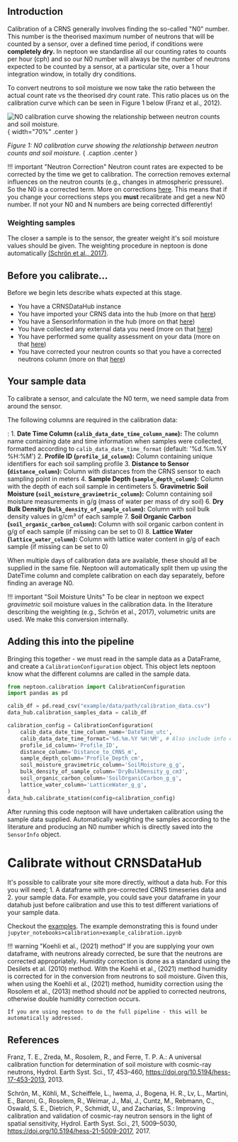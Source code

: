 ## Introduction

Calibration of a CRNS generally involves finding the so-called "N0" number. This number is the theorised maximum number of neutrons that will be counted by a sensor, over a defined time period, if conditions were **completely dry.** In neptoon we standardise all our counting rates to counts per hour (cph) and so our N0 number will always be the number of neutrons expected to be counted by a sensor, at a particular site, over a 1 hour integration window, in totally dry conditions. 

To convert neutrons to soil moisture we now take the ratio between the actual count rate vs the theorised dry count rate. This ratio places us on the calibration curve which can be seen in Figure 1 below (Franz et al., 2012). 


![N0 calibration curve showing the relationship between neutron counts and soil moisture.](N0-calib-curve.png){ width="70%" .center }

*Figure 1: N0 calibration curve showing the relationship between neutron counts and soil moisture.*
{ .caption .center }

!!! important "Neutron Correction"
	Neutron count rates are expected to be corrected by the time we get to calibration. The correction removes external influences on the neutron counts (e.g., changes in atmospheric pressure). So the N0 is a corrected term. More on corrections [here](choosing-corrections.md). This means that if you change your corrections steps you **must** recalibrate and get a new N0 number. If not your N0 and N numbers are being corrected differently!

### Weighting samples

The closer a sample is to the sensor, the greater weight it's soil moisture values should be given. The weighting procedure in neptoon is done automatically [(Schrön et al., 2017)](https://doi.org/10.5194/hess-21-5009-2017).

## Before you calibrate...

Before we begin lets describe whats expected at this stage. 

- You have a CRNSDataHub instance
- You have imported your CRNS data into the hub (more on that [here](importing-data.md))
- You have a SensorInformation in the hub (more on that [here](key-site-information.md))
- You have collected any external data you need (more on that [here](external-data.md))
- You have performed some quality assessment on your data (more on that [here](data-quality-checks.md))
- You have corrected your neutron counts so that you have a corrected neutrons column (more on that [here](choosing-corrections.md))

## Your sample data 

To calibrate a sensor, and calculate the N0 term, we need sample data from around the sensor.

The following columns are required in the calibration data:

: 1. **Date Time Column (`calib_data_date_time_column_name`):** The column name containing date and time information when samples were collected, formatted according to `calib_data_date_time_format` (default: '%d.%m.%Y %H:%M')
2. **Profile ID (`profile_id_column`):** Column containing unique identifiers for each soil sampling profile
3. **Distance to Sensor (`distance_column`):** Column with distances from the CRNS sensor to each sampling point in meters
4. **Sample Depth (`sample_depth_column`):** Column with the depth of each soil sample in centimeters
5. **Gravimetric Soil Moisture (`soil_moisture_gravimetric_column`):** Column containing soil moisture measurements in g/g (mass of water per mass of dry soil)
6. **Dry Bulk Density (`bulk_density_of_sample_column`):** Column with soil bulk density values in g/cm³ of each sample
7. **Soil Organic Carbon (`soil_organic_carbon_column`):** Column with soil organic carbon content in g/g of each sample (if missing can be set to 0)
8. **Lattice Water (`lattice_water_column`):** Column with lattice water content in g/g of each sample (if missing can be set to 0)

When multiple days of calibration data are available, these should all be supplied in the same file. Neptoon will automatically split them up using the DateTime column and complete calibration on each day separately, before finding an average N0.

!!! important "Soil Moisture Units"
    To be clear in neptoon we expect _gravimetric_ soil moisture values in the calibration data. In the literature describing the weighting (e.g., Schrön et al., 2017), volumetric units are used. We make this conversion internally.

## Adding this into the pipeline

Bringing this together - we must read in the sample data as a DataFrame, and create a `CalibrationConfiguration` object. This object lets neptoon know what the different columns are called in the sample data.

```python
from neptoon.calibration import CalibrationConfiguration
import pandas as pd

calib_df = pd.read_csv("example/data/path/calibration_data.csv")
data_hub.calibration_samples_data = calib_df

calibration_config = CalibrationConfiguration(
    calib_data_date_time_column_name='DateTime_utc',
    calib_data_date_time_format='%d.%m.%Y %H:%M', # Also include info on datetime format
    profile_id_column='Profile_ID',
    distance_column='Distance_to_CRNS_m',
    sample_depth_column='Profile_Depth_cm',
    soil_moisture_gravimetric_column='SoilMoisture_g_g',
    bulk_density_of_sample_column='DryBulkDensity_g_cm3',
    soil_organic_carbon_column='SoilOrganicCarbon_g_g',
    lattice_water_column='LatticeWater_g_g',
)
data_hub.calibrate_station(config=calibration_config)
```

After running this code neptoon will have undertaken calibration using the sample data supplied. Automatically weighting the samples according to the literature and producing an N0 number which is directly saved into the `SensorInfo` object. 

# Calibrate without CRNSDataHub

It's possible to calibrate your site more directly, without a data hub. For this you will need; 1. A dataframe with pre-corrected CRNS timeseries data and 2. your sample data. For example, you could save your dataframe in your datahub just before calibration and use this to test different variations of your sample data.

Checkout the [examples](neptoon-examples.md). The example demonstrating this is found under `jupyter_notebooks>calibration>example_calibration.ipynb`

!!! warning "Koehli et al., (2021) method"
    If you are supplying your own dataframe, with neutrons already corrected, be sure that the neutrons are corrected appropriately. Humidity correction is done as a standard using the Desilets et al. (2010) method. With the Koehli et al., (2021) method humidity is corrected for in the conversion from neutrons to soil moisture. Given this, when using the Koehli et al., (2021) method, humidity correction using the Rosolem et al., (2013) method should _not_ be applied to corrected neutrons, otherwise double humidity correction occurs. 

    If you are using neptoon to do the full pipeline - this will be automatically addressed. 
    


## References

Franz, T. E., Zreda, M., Rosolem, R., and Ferre, T. P. A.: A universal calibration function for determination of soil moisture with cosmic-ray neutrons, Hydrol. Earth Syst. Sci., 17, 453–460, https://doi.org/10.5194/hess-17-453-2013, 2013. 

 Schrön, M., Köhli, M., Scheiffele, L., Iwema, J., Bogena, H. R., Lv, L., Martini, E., Baroni, G., Rosolem, R., Weimar, J., Mai, J., Cuntz, M., Rebmann, C., Oswald, S. E., Dietrich, P., Schmidt, U., and Zacharias, S.: Improving calibration and validation of cosmic-ray neutron sensors in the light of spatial sensitivity, Hydrol. Earth Syst. Sci., 21, 5009–5030, https://doi.org/10.5194/hess-21-5009-2017, 2017. 